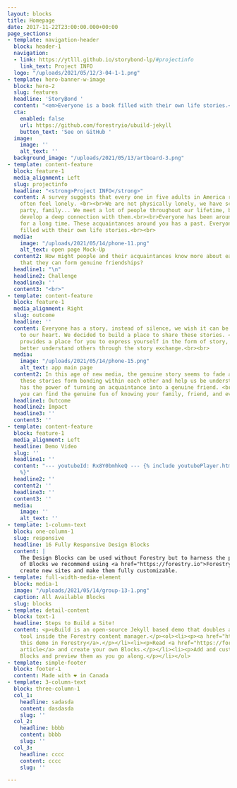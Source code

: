 ```yaml
---
layout: blocks
title: Homepage
date: 2017-11-22T23:00:00.000+00:00
page_sections:
- template: navigation-header
  block: header-1
  navigation:
  - link: https://ytlll.github.io/storybond-lp/#projectinfo
    link_text: Project INFO
  logo: "/uploads/2021/05/12/3-04-1-1.png"
- template: hero-banner-w-image
  block: hero-2
  slug: features
  headline: 'StoryBond '
  content: "<em>Everyone is a book filled with their own life stories.</em>"
  cta:
    enabled: false
    url: https://github.com/forestryio/ubuild-jekyll
    button_text: 'See on GitHub '
  image:
    image: ''
    alt_text: ''
  background_image: "/uploads/2021/05/13/artboard-3.png"
- template: content-feature
  block: feature-1
  media_alignment: Left
  slug: projectinfo
  headline: "<strong>Project INFO</strong>"
  content: A survey suggests that every one in five adults in America regularly or
    often feel lonely. <br><br>We are not physically lonely, we have school, work,
    party, family... We meet a lot of people throughout our lifetime, but we seldomly
    develop a deep connection with them.<br><br>Everyone has been around this world
    for a long time. These acquaintances around you has a past. Everyone is a book
    filled with their own life stories.<br><br>
  media:
    image: "/uploads/2021/05/14/phone-11.png"
    alt_text: open page Mock-Up
  content2: How might people and their acquaintances know more about each other so
    that they can form genuine friendships?
  headline1: "\n"
  headline2: Challenge
  headline3: ''
  content3: "<br>"
- template: content-feature
  block: feature-1
  media_alignment: Right
  slug: outcome
  headline: ''
  content: Everyone has a story, instead of silence, we wish it can be the bridge
    to our heart. We decided to build a place to share these stories. <br><br>StoryBond
    provides a place for you to express yourself in the form of story, and you can
    better understand others through the story exchange.<br><br>
  media:
    image: "/uploads/2021/05/14/phone-15.png"
    alt_text: app main page
  content2: In this age of new media, the genuine story seems to fade away. <br><br>But
    these stories form bonding within each other and help us be understood. And it
    has the power of turning an acquaintance into a genuine friend. <br><br>We hope
    you can find the genuine fun of knowing your family, friend, and even yourself
  headline1: Outcome
  headline2: Impact
  headline3: ''
  content3: ''
- template: content-feature
  block: feature-1
  media_alignment: Left
  headline: Demo Video
  slug: ''
  headline1: ''
  content: "--- youtubeId: Rx8Y0bmhkeQ --- {% include youtubePlayer.html id=page.youtubeId
    %}"
  headline2: ''
  content2: ''
  headline3: ''
  content3: ''
  media:
    image: ''
    alt_text: ''
- template: 1-column-text
  block: one-column-1
  slug: responsive
  headline: 16 Fully Responsive Design Blocks
  content: |
    The Design Blocks can be used without Forestry but to harness the power
    of Blocks we recommend using <a href="https://forestry.io">Forestry</a>. Once the site is imported you can immediately
    create new sites and make them fully customizable.
- template: full-width-media-element
  block: media-1
  image: "/uploads/2021/05/14/group-13-1.png"
  caption: All Available Blocks
  slug: blocks
- template: detail-content
  block: text-1
  headline: Steps to Build a Site!
  content: <p>uBuild is an open-source Jekyll based demo that doubles as a builder
    tool inside the Forestry content manager.</p><ol><li><p><a href="https://app.forestry.io/quick-start?repo=forestryio/ubuild-jekyll&provider=github&engine=jekyll">Import
    this demo in Forestry</a>.</p></li><li><p>Read <a href="https://forestry.io/blog/ubuild-a-new-theme-for-static-sites-using-blocks/">our
    article</a> and create your own Blocks.</p></li><li><p>Add and customize the available
    Blocks and preview them as you go along.</p></li></ol>
- template: simple-footer
  block: footer-1
  content: Made with ❤︎ in Canada
- template: 3-column-text
  block: three-column-1
  col_1:
    headline: sadasda
    content: dasdasda
    slug: ''
  col_2:
    headline: bbbb
    content: bbbb
    slug: ''
  col_3:
    headline: cccc
    content: cccc
    slug: ''

---
```

